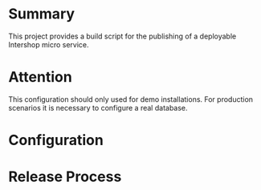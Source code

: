 Summary
============

This project provides a build script for the publishing of a deployable Intershop micro service.

Attention
============

This configuration should only used for demo installations. For production scenarios it is necessary
to configure a real database.

Configuration
=============

Release Process
===============

